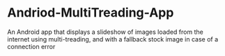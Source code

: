 # Andriod-MultiTreading-App
An Android app that displays a slideshow of images loaded from the internet using multi-treading, and with a fallback stock image in case of a connection error
